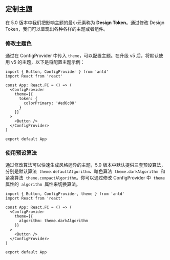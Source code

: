 ## 定制主题

在 5.0 版本中我们把影响主题的最小元素称为 **Design Token**。通过修改 Design Token，我们可以呈现出各种各样的主题或者组件。

### 修改主题色

通过在 ConfigProvider 中传入 `theme`，可以配置主题。在升级 v5 后，将默认使用 v5 的主题，以下是将配置主题示例：

```tsx
import { Button, ConfigProvider } from 'antd'
import React from 'react'

const App: React.FC = () => (
  <ConfigProvider
    theme={{
      token: {
        colorPrimary: '#ed6c00'
      }
    }}
  >
    <Button />
  </ConfigProvider>
)

export default App
```

### 使用预设算法

通过修改算法可以快速生成风格迥异的主题，5.0 版本中默认提供三套预设算法，分别是默认算法  `theme.defaultAlgorithm`、暗色算法  `theme.darkAlgorithm`  和紧凑算法  `theme.compactAlgorithm`。你可以通过修改 ConfigProvider 中  `theme`  属性的  `algorithm`  属性来切换算法。

```tsx
import { Button, ConfigProvider, theme } from 'antd'
import React from 'react'

const App: React.FC = () => (
  <ConfigProvider
    theme={{
      algorithm: theme.darkAlgorithm
    }}
  >
    <Button />
  </ConfigProvider>
)

export default App
```
